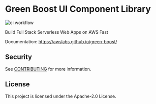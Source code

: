 # Green Boost UI Component Library

![ci workflow](https://github.com/awslabs/green-boost/actions/workflows/ci.yml/badge.svg)

Build Full Stack Serverless Web Apps on AWS Fast

Documentation: https://awslabs.github.io/green-boost/

## Security

See [CONTRIBUTING](CONTRIBUTING.md#security-issue-notifications) for more information.

## License

This project is licensed under the Apache-2.0 License.
